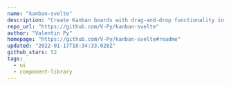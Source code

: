 ```yaml
---
name: "kanban-svelte"
description: "Create Kanban boards with drag-and-drop functionality in Svelte."
repo_url: "https://github.com/V-Py/kanban-svelte"
author: "Valentin Py"
homepage: "https://github.com/V-Py/kanban-svelte#readme"
updated: "2022-01-17T18:34:33.028Z"
github_stars: 52
tags: 
  - ui
  - component-library
---
```

